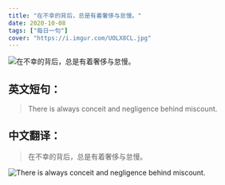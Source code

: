 ```yaml
---
title: "在不幸的背后，总是有着奢侈与怠慢。"
date: 2020-10-08
tags: ["每日一句"]
cover: "https://i.imgur.com/UOLX8CL.jpg"
---
```


![在不幸的背后，总是有着奢侈与怠慢。](https://i.imgur.com/OSpkzoG.jpg)

## 英文短句：
> There is always conceit and negligence behind miscount.

<!--more-->

## 中文翻译：
> 在不幸的背后，总是有着奢侈与怠慢。

![There is always conceit and negligence behind miscount.](https://i.imgur.com/LQa9O3E.jpg)


